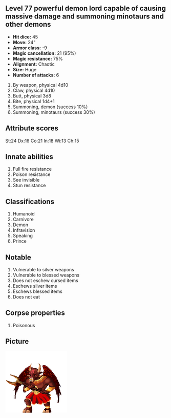 ## Level 77 powerful demon lord capable of causing massive damage and summoning minotaurs and other demons

- **Hit dice:** 45
- **Move:** 24"
- **Armor class:** -9
- **Magic cancellation:** 21 (95%)
- **Magic resistance:** 75%
- **Alignment:** Chaotic
- **Size:** Huge
- **Number of attacks:** 6
1. By weapon, physical 4d10
2. Claw, physical 4d10
3. Butt, physical 3d8
4. Bite, physical 1d4+1
5. Summoning, demon (success 10%)
6. Summoning, minotaurs (success 30%)

## Attribute scores

St:24 Dx:16 Co:21 In:18 Wi:13 Ch:15

## Innate abilities

1. Full fire resistance
2. Poison resistance
3. See invisible
4. Stun resistance

## Classifications

1. Humanoid
2. Carnivore
3. Demon
4. Infravision
5. Speaking
6. Prince

## Notable

1. Vulnerable to silver weapons
2. Vulnerable to blessed weapons
3. Does not eschew cursed items
4. Eschews silver items
5. Eschews blessed items
6. Does not eat

## Corpse properties

1. Poisonous

## Picture

![Baphomet](https://github.com/hyvanmielenpelit/GnollHackTileSet/blob/main/Monsters/baphomet/baphomet.png?raw=true)
